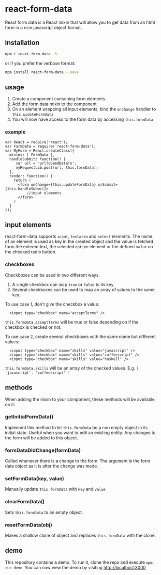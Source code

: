 # react-form-data
React form data is a React mixin that will allow you to get data from an html form in a nice javascript object format.
## installation
```bash
npm i react-form-data -S
```
or if you prefer the verbose format:
```bash
npm install react-form-data --save
```

## usage
  1. Create a component containing form elements.
  2. Add the form data mixin to the component
  3. On an element wrapping all input elements, bind the ```onChange``` handler to ```this.updateFormData```
  4. You will now have access to the form data by accessing ```this.formData```

### example
```
var React = require('react');
var FormData = require('react-form-data');
var MyForm = React.createClass({
  mixins: [ FormData ],
  handleSubmit: function() {
     var url = 'urlToSendDataTo';
     myRequestLib.post(url, this.formData);
  },
  render: function() {
    return (
      <form onChange={this.updateFormData} onSubmit={this.handleSubmit}>
          //input elements
      </form>
    )
  }
});
```
## input elements
react-form-data supports ```input```, ```textarea``` and ```select``` elements. The name of an element is used as key in the created object and the value is fetched form the entered text, the selected ```option``` element or the defined ```value``` on the checked radio button.

### checkboxes
Checkboxes can be used in two different ways.
  1. A single checkbox can map ```true``` or ```false``` to its key.
  2. Several checkboxes can be used to map an array of values to the same key.

To use case 1, don't give the checkbox a value:
```
  <input type="checkbox" name="acceptTerms" />
```
```this.formData.acceptTerms``` will be true or false depending on if the checkbox is checked or not.

To use case 2, create several checkboxes with the same name but different values:
```
  <input type="checkbox" name="skills" value="javascript" />
  <input type="checkbox" name="skills" value="coffeescript" />
  <input type="checkbox" name="skills" value="haskell" />
```
```this.formData.skills``` will be an array of the checked values. E.g. ```[ 'javascript', 'coffeescript' ]```

## methods
When adding the mixin to your component, these methods will be available on it:

### getInitialFormData()
Implement this method to let ```this.formData``` be a non empty object in its initial state. Useful when you want to edit an existing entity. Any changes to the form will be added to this object.

### formDataDidChange(formData)
Called whenever there is a change to the form. The argument is the form data object as it is after the change was made.

### setFormData(key, value)
Manually update ```this.formData``` with ```key``` and ```value```

### clearFormData()
Sets ```this.formData``` to an empty object.

### resetFormData(obj)
Makes a shallow clone of object and replaces ```this.formData``` with the clone.

## demo
This repository contains a demo. To run it, clone the repo and execute ```npm run demo```. You can now view the demo by visiting [http://localhost:3000](http://localhost:3000)
